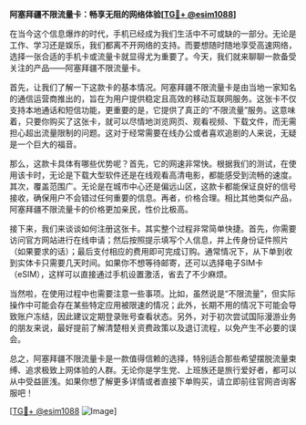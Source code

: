 **阿塞拜疆不限流量卡：畅享无阻的网络体验[[TG💪+ @esim1088](https://t.me/s/esim1088)]**

在当今这个信息爆炸的时代，手机已经成为我们生活中不可或缺的一部分。无论是工作、学习还是娱乐，我们都离不开网络的支持。而要想随时随地享受高速网络，选择一张合适的手机卡或流量卡就显得尤为重要了。今天，我们就来聊聊一款备受关注的产品——阿塞拜疆不限流量卡。

首先，让我们了解一下这款卡的基本情况。阿塞拜疆不限流量卡是由当地一家知名的通信运营商推出的，旨在为用户提供稳定且高效的移动互联网服务。这张卡不仅支持本地通话和短信功能，更重要的是，它提供了真正的“不限流量”服务。这意味着，只要你购买了这张卡，就可以尽情地浏览网页、观看视频、下载文件，而无需担心超出流量限制的问题。这对于经常需要在线办公或者喜欢追剧的人来说，无疑是一个巨大的福音。

那么，这款卡具体有哪些优势呢？首先，它的网速非常快。根据我们的测试，在使用该卡时，无论是下载大型软件还是在线观看高清电影，都能感受到流畅的速度。其次，覆盖范围广。无论是在城市中心还是偏远山区，这款卡都能保证良好的信号接收，确保用户不会错过任何重要的信息。再者，价格合理。相比其他类似产品，阿塞拜疆不限流量卡的价格更加亲民，性价比极高。

接下来，我们来谈谈如何注册这张卡。其实整个过程非常简单快捷。首先，你需要访问官方网站进行在线申请；然后按照提示填写个人信息，并上传身份证件照片（如果要求的话）；最后支付相应的费用即可完成订购。通常情况下，从下单到收到实体卡只需要几天时间。如果你不想等待邮寄，还可以选择电子SIM卡（eSIM），这样可以直接通过手机设置激活，省去了不少麻烦。

当然啦，在使用过程中也需要注意一些事项。比如，虽然说是“不限流量”，但实际操作中可能会存在某些特定应用被限速的情况；此外，长期不用的情况下可能会导致账户冻结，因此建议定期登录账号查看状态。另外，对于初次尝试国际漫游业务的朋友来说，最好提前了解清楚相关资费政策以及退订流程，以免产生不必要的误会。

总之，阿塞拜疆不限流量卡是一款值得信赖的选择，特别适合那些希望摆脱流量束缚、追求极致上网体验的人群。无论你是学生党、上班族还是旅行爱好者，都可以从中受益匪浅。如果你想了解更多详情或者直接下单购买，请立即前往官网咨询客服吧！

[[TG💪+ @esim1088](https://t.me/s/esim1088) ![Image](https://i.postimg.cc/4NQfJmqS/Snipaste-2025-05-13-00-14-12.png)]
